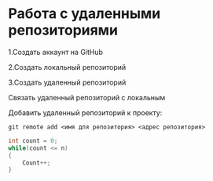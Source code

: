 # Работа с удаленными репозиториями

1.Создать аккаунт на GitHub

2.Создать локальный репозиторий

3.Создать удаленный репозиторий

Связать удаленный репозиторий с локальным

Добавить удаленный репозиторий к проекту:
```
git remote add <имя для репозитория> <адрес репозитория>
```

```C#
int count = 0;
while(count <= n)
{
    Count++;
}
```